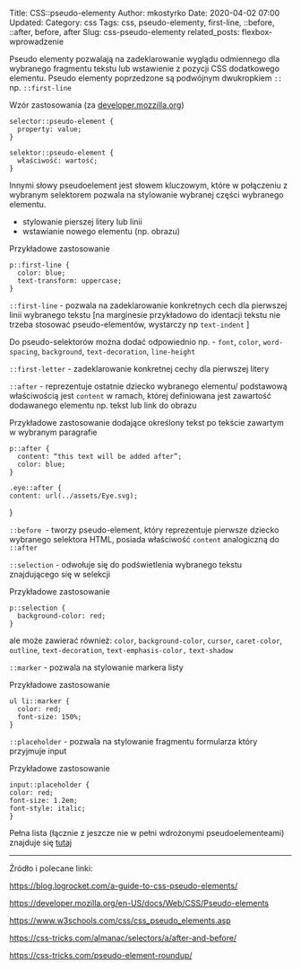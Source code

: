 Title: CSS::pseudo-elementy
Author: mkostyrko
Date: 2020-04-02 07:00
Updated:
Category: css
Tags: css, pseudo-elementy, first-line, ::before, ::after, before, after
Slug: css-pseudo-elementy
related_posts: flexbox-wprowadzenie

Pseudo elementy pozwalają na zadeklarowanie wyglądu odmiennego dla wybranego fragmentu tekstu lub wstawienie z pozycji CSS dodatkowego elementu. Pseudo elementy poprzedzone są podwójnym dwukropkiem `::` np.   `::first-line`

Wzór zastosowania (za [developer.mozzilla.org](https://developer.mozilla.org/en-US/docs/Web/CSS/Pseudo-elements))

    selector::pseudo-element {
      property: value;
    }

    selektor::pseudo-element {
      właściwość: wartość;
    }

Innymi słowy pseudoelement jest słowem kluczowym, które w połączeniu z wybranym selektorem pozwala na stylowanie wybranej części wybranego elementu.

* stylowanie pierszej litery lub linii
* wstawianie nowego elementu (np. obrazu)

Przykładowe zastosowanie

    p::first-line {
      color: blue;
      text-transform: uppercase;
    }

`::first-line` - pozwala na zadeklarowanie konkretnych cech dla pierwszej linii wybranego tekstu
[na marginesie przykładowo do identacji tekstu nie trzeba stosować pseudo-elementów, wystarczy np `text-indent` ]

Do pseudo-selektorów można dodać odpowiednio np. - `font`, `color`, `word-spacing`, `background`, `text-decoration`, `line-height`

`::first-letter` - zadeklarowanie konkretnej cechy dla pierwszej litery

`::after` - reprezentuje ostatnie dziecko wybranego elementu/ podstawową właściwością jest `content` w ramach, której definiowana jest zawartość dodawanego elementu np. tekst lub link do obrazu

Przykładowe zastosowanie dodające określony tekst po tekście zawartym w wybranym paragrafie

    p::after {
      content: “this text will be added after”;
      color: blue;
    }

    .eye::after {
    content: url(../assets/Eye.svg);
  }

`::before `- tworzy pseudo-element, który reprezentuje pierwsze dziecko wybranego selektora HTML, posiada właściwość `content` analogiczną do `::after`


`::selection` - odwołuje się do podświetlenia wybranego tekstu znajdującego się w selekcji

Przykładowe zastosowanie

    p::selection {
      background-color: red;
    }

ale może zawierać również: `color`, `background-color`, `cursor`, `caret-color`, `outline`, `text-decoration`, `text-emphasis-color,` `text-shadow`

`::marker` - pozwala na stylowanie markera listy

Przykładowe zastosowanie 

    ul li::marker {
      color: red;
      font-size: 150%;
    }

`::placeholder` - pozwala na stylowanie fragmentu formularza który przyjmuje input 

Przykładowe zastosowanie

    input::placeholder {
    color: red;
    font-size: 1.2em;
    font-style: italic;
    }

Pełna lista (łącznie z jeszcze nie w pełni wdrożonymi pseudoelementeami) znajduje się [tutaj](https://developer.mozilla.org/en-US/docs/Web/CSS/Pseudo-elements)

---

Źródło i polecane linki:

https://blog.logrocket.com/a-guide-to-css-pseudo-elements/

https://developer.mozilla.org/en-US/docs/Web/CSS/Pseudo-elements

https://www.w3schools.com/css/css_pseudo_elements.asp

https://css-tricks.com/almanac/selectors/a/after-and-before/

https://css-tricks.com/pseudo-element-roundup/
